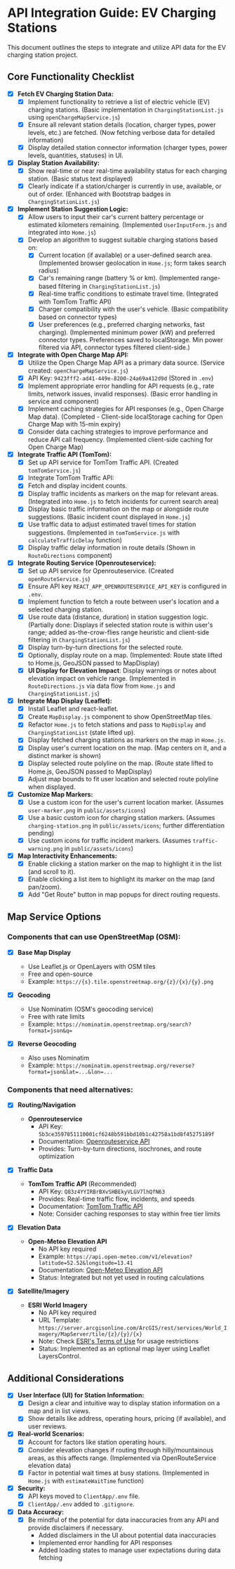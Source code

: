 # API Integration Guide: EV Charging Stations

This document outlines the steps to integrate and utilize API data for the EV charging station project.

## Core Functionality Checklist

-   [X] **Fetch EV Charging Station Data:**
    -   [X] Implement functionality to retrieve a list of electric vehicle (EV) charging stations. (Basic implementation in `ChargingStationList.js` using `openChargeMapService.js`)
    -   [X] Ensure all relevant station details (location, charger types, power levels, etc.) are fetched. (Now fetching verbose data for detailed information)
    -   [X] Display detailed station connector information (charger types, power levels, quantities, statuses) in UI.

-   [X] **Display Station Availability:**
    -   [X] Show real-time or near real-time availability status for each charging station. (Basic status text displayed)
    -   [X] Clearly indicate if a station/charger is currently in use, available, or out of order. (Enhanced with Bootstrap badges in `ChargingStationList.js`)

-   [X] **Implement Station Suggestion Logic:**
    -   [X] Allow users to input their car's current battery percentage or estimated kilometers remaining. (Implemented `UserInputForm.js` and integrated into `Home.js`)
    -   [X] Develop an algorithm to suggest suitable charging stations based on:
        -   [X] Current location (if available) or a user-defined search area. (Implemented browser geolocation in `Home.js`; form takes search radius)
        -   [X] Car's remaining range (battery % or km). (Implemented range-based filtering in `ChargingStationList.js`)
        -   [X] Real-time traffic conditions to estimate travel time. (Integrated with TomTom Traffic API)
        -   [X] Charger compatibility with the user's vehicle. (Basic compatibility based on connector types)
        -   [X] User preferences (e.g., preferred charging networks, fast charging). (Implemented minimum power (kW) and preferred connector types. Preferences saved to localStorage. Min power filtered via API, connector types filtered client-side.)

-   [X] **Integrate with Open Charge Map API:**
    -   [X] Utilize the Open Charge Map API as a primary data source. (Service created: `openChargeMapService.js`)
    -   [X] API Key: `9423fff2-ad41-449e-8200-24a69a412d9d` (Stored in `.env`)
    -   [X] Implement appropriate error handling for API requests (e.g., rate limits, network issues, invalid responses). (Basic error handling in service and component)
    -   [X] Implement caching strategies for API responses (e.g., Open Charge Map data). (Completed - Client-side localStorage caching for Open Charge Map with 15-min expiry)
    -   [X] Consider data caching strategies to improve performance and reduce API call frequency. (Implemented client-side caching for Open Charge Map)

-   [X] **Integrate Traffic API (TomTom):**
    -   [X] Set up API service for TomTom Traffic API. (Created `tomTomService.js`)
    -   [X] Integrate TomTom Traffic API:
    -   [X] Fetch and display incident counts.
    -   [X] Display traffic incidents as markers on the map for relevant areas. (Integrated into `Home.js` to fetch incidents for current search area)
    -   [X] Display basic traffic information on the map or alongside route suggestions. (Basic incident count displayed in `Home.js`)
    -   [X] Use traffic data to adjust estimated travel times for station suggestions. (Implemented in `tomTomService.js` with `calculateTrafficDelay` function)
    -   [X] Display traffic delay information in route details (Shown in `RouteDirections` component)

-   [X] **Integrate Routing Service (Openrouteservice):**
    -   [X] Set up API service for Openrouteservice. (Created `openRouteService.js`)
    -   [X] Ensure API key `REACT_APP_OPENROUTESERVICE_API_KEY` is configured in `.env`.
    -   [X] Implement function to fetch a route between user's location and a selected charging station.
    -   [X] Use route data (distance, duration) in station suggestion logic. (Partially done: Displays if selected station route is within user's range; added as-the-crow-flies range heuristic and client-side filtering in `ChargingStationList.js`)
    -   [X] Display turn-by-turn directions for the selected route.
    -   [X] Optionally, display route on a map. (Implemented: Route state lifted to Home.js, GeoJSON passed to MapDisplay)
    -   [X] **UI Display for Elevation Impact**: Display warnings or notes about elevation impact on vehicle range. (Implemented in `RouteDirections.js` via data flow from `Home.js` and `ChargingStationList.js`)

-   [X] **Integrate Map Display (Leaflet):**
    -   [X] Install Leaflet and react-leaflet.
    -   [X] Create `MapDisplay.js` component to show OpenStreetMap tiles.
    -   [X] Refactor `Home.js` to fetch stations and pass to `MapDisplay` and `ChargingStationList` (state lifted up).
    -   [X] Display fetched charging stations as markers on the map in `Home.js`.
    -   [X] Display user's current location on the map. (Map centers on it, and a distinct marker is shown)
    -   [X] Display selected route polyline on the map. (Route state lifted to Home.js, GeoJSON passed to MapDisplay)
    -   [X] Adjust map bounds to fit user location and selected route polyline when displayed.

-   [X] **Customize Map Markers:**
    -   [X] Use a custom icon for the user's current location marker. (Assumes `user-marker.png` in `public/assets/icons`)
    -   [X] Use a basic custom icon for charging station markers. (Assumes `charging-station.png` in `public/assets/icons`; further differentiation pending)
    -   [X] Use custom icons for traffic incident markers. (Assumes `traffic-warning.png` in `public/assets/icons`)

-   [X] **Map Interactivity Enhancements:**
    -   [X] Enable clicking a station marker on the map to highlight it in the list (and scroll to it).
    -   [X] Enable clicking a list item to highlight its marker on the map (and pan/zoom).
    -   [X] Add "Get Route" button in map popups for direct routing requests.

## Map Service Options

### Components that can use OpenStreetMap (OSM):
- [X] **Base Map Display**
  - Use Leaflet.js or OpenLayers with OSM tiles
  - Free and open-source
  - Example: `https://{s}.tile.openstreetmap.org/{z}/{x}/{y}.png`

- [X] **Geocoding**
  - Use Nominatim (OSM's geocoding service)
  - Free with rate limits
  - Example: `https://nominatim.openstreetmap.org/search?format=json&q=`

- [X] **Reverse Geocoding**
  - Also uses Nominatim
  - Example: `https://nominatim.openstreetmap.org/reverse?format=json&lat=...&lon=...`

### Components that need alternatives:
- [X] **Routing/Navigation**
  - **Openrouteservice**
    - API Key: `5b3ce3597851110001cf6248b591bbd10b1c42758a1bd8f45275189f`
    - Documentation: [Openrouteservice API](https://openrouteservice.org/)
    - Provides: Turn-by-turn directions, isochrones, and route optimization

- [X] **Traffic Data**
  - **TomTom Traffic API** (Recommended)
    - API Key: `Q83z4YYIRBrBXvSHBEkyVLGV7lhQfN63`
    - Provides: Real-time traffic flow, incidents, and speeds
    - Documentation: [TomTom Traffic API](https://developer.tomtom.com/traffic-api/traffic-api-documentation-traffic-incidents)
    - Note: Consider caching responses to stay within free tier limits

- [X] **Elevation Data**
  - **Open-Meteo Elevation API**
    - No API key required
    - Example: `https://api.open-meteo.com/v1/elevation?latitude=52.52&longitude=13.41`
    - Documentation: [Open-Meteo Elevation API](https://open-meteo.com/en/docs/elevation-api)
    - Status: Integrated but not yet used in routing calculations

- [X] **Satellite/Imagery**
  - **ESRI World Imagery**
    - No API key required
    - URL Template: `https://server.arcgisonline.com/ArcGIS/rest/services/World_Imagery/MapServer/tile/{z}/{y}/{x}`
    - Note: Check [ESRI's Terms of Use](https://www.esri.com/en-us/legal/terms/full-master-agreement) for usage restrictions
    - Status: Implemented as an optional map layer using Leaflet LayersControl.

## Additional Considerations

-   [X] **User Interface (UI) for Station Information:**
    -   [X] Design a clear and intuitive way to display station information on a map and in list views.
    -   [X] Show details like address, operating hours, pricing (if available), and user reviews.
-   [X] **Real-world Scenarios:**
    -   [X] Account for factors like station operating hours.
    -   [X] Consider elevation changes if routing through hilly/mountainous areas, as this affects range. (Implemented via OpenRouteService elevation data)
    -   [X] Factor in potential wait times at busy stations. (Implemented in `Home.js` with `estimateWaitTime` function)
-   [X] **Security:**
    -   [X] API keys moved to `ClientApp/.env` file.
    -   [X] `ClientApp/.env` added to `.gitignore`.
-   [X] **Data Accuracy:**
    -   [X] Be mindful of the potential for data inaccuracies from any API and provide disclaimers if necessary.
        - Added disclaimers in the UI about potential data inaccuracies
        - Implemented error handling for API responses
        - Added loading states to manage user expectations during data fetching
